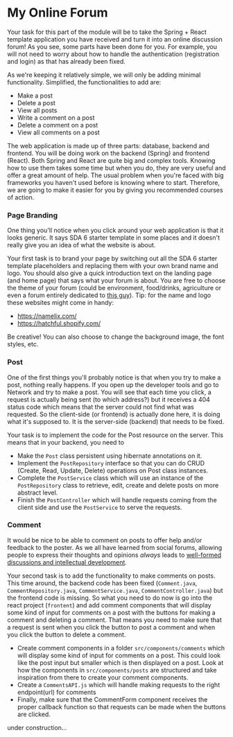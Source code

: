 # My Online Forum

Your task for this part of the module will be to take the Spring + React template 
application you have received and turn it into an online discussion forum! As you 
see, some parts have been done for you. For example, you will not need to worry about how
to handle the authentication (registration and login) as that has already been fixed.

As we're keeping it relatively simple, we will only be adding minimal functionality.
Simplified, the functionalities to add are:
- Make a post 
- Delete a post
- View all posts
- Write a comment on a post
- Delete a comment on a post
- View all comments on a post

The web application is made up of three parts: database, backend and frontend. You will
be doing work on the backend (Spring) and frontend (React). Both Spring and React are
quite big and complex tools. Knowing how to use them takes some time but when you do,
they are very useful and offer a great amount of help. The usual problem when you're
faced with big frameworks you haven't used before is knowing where to start. Therefore,
we are going to make it easier for you by giving you recommended courses of action.

### Page Branding
One thing you'll notice when you click around your web application is that it looks generic. It says SDA 6 starter
template in some places and it doesn't really give you an idea of what the website is about.

Your first task is
to brand your page by switching out all the SDA 6 starter template placeholders and replacing them with your own
brand name and logo. You should also give a quick introduction text on the landing page (and home page) that says what your forum is about.
You are free to choose the theme of your forum (could be environment, food/drinks, agriculture or even a forum entirely dedicated
to [this guy](https://upload.wikimedia.org/wikipedia/commons/7/7b/Richard_Stallman_-_F%C3%AAte_de_l%27Humanit%C3%A9_2014_-_010.jpg)).
Tip: for the name and logo these websites might come in handy:
- https://namelix.com/
- https://hatchful.shopify.com/

Be creative! You can also choose to change the background image, the font styles, etc.

### Post
One of the first things you'll probably notice is that when you try to make a post, nothing really happens. If you
open up the developer tools and go to Network and try to make a post. You will see that each time you click, a request
is actually being sent (to which address?) but it receives a 404 status code which means that the server could not
find what was requested. So the client-side (or frontend) is actually done here, it is doing what it's supposed to.
It is the server-side (backend) that needs to be fixed.

Your task is to implement the code for the Post resource on the server. This means that in your backend, you need to
- Make the `Post` class persistent using hibernate annotations on it.
- Implement the `PostRepository` interface so that you can do CRUD (Create, Read, Update, Delete) operations on Post class instances.
- Complete the `PostService` class which will use an instance of the `PostRepository` class to retrieve, edit, create and
delete posts on more abstract level.
- Finish the `PostController` which will handle requests coming from the client side and use the `PostService` to serve
the requests.

### Comment
It would be nice to be able to comment on posts to offer help and/or feedback to the poster. As we all have learned from social
forums, allowing people to express their thoughts and opinions _always_ leads to [well-formed discussions and intellectual
development](https://beckyyk.files.wordpress.com/2010/09/screen-shot-2010-09-28-at-7-13-39-am.png).

Your second task is to add the functionality to make comments on posts. This time around, the backend code has been fixed
(`Comment.java`, `CommentRepository.java`, `CommentService.java`, `CommentController.java`)
but the frontend code is missing. So what you need to do now is go into the react project (`frontent`) and add
comment components that will display some kind of input for comments on a post with the buttons for
making a comment and deleting a comment. That means you need to make sure that a request is sent when you click
the button to post a comment and when you click the button to delete a comment.

- Create comment components in a folder `src/components/comments` which will display some kind of input for comments
on a post. This could look like the post input but smaller which is then displayed on a post. Look at how
the components in `src/components/posts` are structured and take inspiration from there to create your
comment components.
- Create a `CommentsAPI.js` which will handle making requests to the right endpoint(url) for comments
- Finally, make sure that the CommentForm component receives the proper callback function so that
requests can be made when the buttons are clicked.

under construction...
